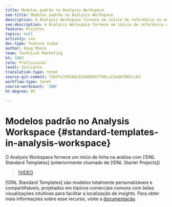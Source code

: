 ```yaml
---
title: Modelos padrão no Analysis Workspace
seo-title: Modelos padrão no Analysis Workspace
description: A Analysis Workspace fornece um início de referência na análise com Modelos padrão (anteriormente chamados de Projetos iniciais)
seo-description: A Analysis Workspace fornece um início de referência na análise com Modelos padrão (anteriormente chamados de Projetos iniciais)
feature: Projetos
topics: null
activity: use
doc-type: feature video
author: Doug Moore
team: Technical Marketing
kt: 1963
role: Profissional
level: Iniciante
translation-type: tm+mt
source-git-commit: f3b3fa7d91b0cb21005b57768ca23ed6700fcc03
workflow-type: tm+mt
source-wordcount: '109'
ht-degree: 0%

---
```



# Modelos padrão no Analysis Workspace {#standard-templates-in-analysis-workspace}

O Analysis Workspace fornece um início de linha na análise com [!DNL Standard Templates] (anteriormente chamado de [!DNL Starter Projects])

>[!VIDEO](https://video.tv.adobe.com/v/23960/?quality=12)

[!DNL Standard Templates] são modelos totalmente personalizáveis e compartilháveis, projetados em tópicos comerciais comuns com belas visualizações intuitivas para facilitar a localização de insights. Para obter mais informações sobre esse recurso, visite a [documentação](https://marketing.adobe.com/resources/help/en_US/analytics/analysis-workspace/starter_projects.html).
